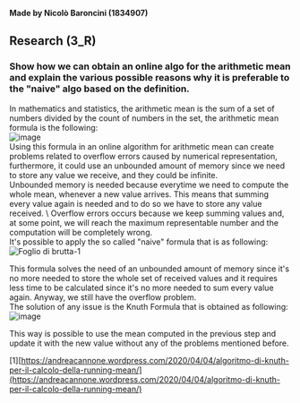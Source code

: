 **Made by Nicolò Baroncini (1834907)**

## Research (3_R)
### Show how we can obtain an online algo for the arithmetic mean and explain the various possible reasons why it is preferable to the "naive" algo based on the definition.
In mathematics and statistics, the arithmetic mean is the sum of a set of numbers divided by the count of numbers in the set, the arithmetic mean formula is the following: \
![image](https://user-images.githubusercontent.com/78324346/136066967-3b893f37-408c-481a-8fa3-b1dd5e1edcec.png) \
Using this formula in an online algorithm for arithmetic mean can create problems related to overflow errors caused by numerical representation, furthermore, it could use an unbounded amount of memory since we need to store any value we receive, and they could be infinite. \
Unbounded memory is needed because everytime we need to compute the whole mean, whenever a new value arrives. This means that summing every value again is needed and to do so we have to store any value received. \ 
Overflow errors occurs because we keep summing values and, at some point, we will reach the maximum representable number and the computation will be completely wrong. \
It's possible to apply the so called "naive" formula that is as following: \
![Foglio di brutta-1](https://user-images.githubusercontent.com/78324346/136073161-72c260b8-61fa-4b48-b1e0-74f70c53670a.png)


This formula solves the need of an unbounded amount of memory since it's no more needed to store the whole set of received values and it requires less time to be calculated since it's no more needed to sum every value again. Anyway, we still have the overflow problem. \
The solution of any issue is the Knuth Formula that is obtained as following: \
![image](https://user-images.githubusercontent.com/78324346/136070610-cd253ac9-1815-4f68-98e5-5d592b3908b8.png)

This way is possible to use the mean computed in the previous step and update it with the new value without any of the problems mentioned before.

[1][https://andreacannone.wordpress.com/2020/04/04/algoritmo-di-knuth-per-il-calcolo-della-running-mean/](https://andreacannone.wordpress.com/2020/04/04/algoritmo-di-knuth-per-il-calcolo-della-running-mean/)
